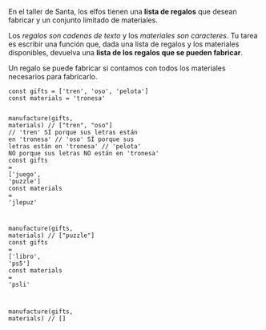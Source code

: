 <div class="text-lg leading-relaxed text-gray-200 [&amp;>blockquote]:italic [&amp;>blockquote]:text-yellow-400 [&amp;>blockquote]:text-lg [&amp;>p]:text-lg [&amp;>p>strong]:text-yellow-300 [&amp;>h2]:font-bold [&amp;>ul]:pl-4 [&amp;>ol]:list-decimal [&amp;>ol]:list-inside [&amp;>ol]:text-yellow-300 [&amp;>ol]:text-lg [&amp;>ul]:mb-2 [&amp;>ul]:text-yellow-300 [&amp;>ul]:text-lg [&amp;>p>small>a:hover]:underline [&amp;>p>small]:block [&amp;>p>small]:pt-4 [&amp;>p>small]:text-gray-400 [&amp;>ul]:list-disc"><p>En el taller de Santa, los elfos tienen una <strong>lista de regalos</strong> que desean fabricar y un conjunto limitado de materiales.</p>
<p>Los <em>regalos son cadenas de texto</em> y los <em>materiales son caracteres</em>. Tu tarea es escribir una función que, dada una lista de regalos y los materiales disponibles, devuelva una <strong>lista de los regalos que se pueden fabricar</strong>.</p>
<p>Un regalo se puede fabricar si contamos con todos los materiales necesarios para fabricarlo.</p>
<pre><code class="javascript language-javascript shj-lang-js shj-inline" data-lang="js"><span class="shj-syn-kwd">const</span> gifts <span class="shj-syn-oper">=</span> [<span class="shj-syn-str">'tren'</span><span class="shj-syn-oper">,</span> <span class="shj-syn-str">'oso'</span><span class="shj-syn-oper">,</span> <span class="shj-syn-str">'pelota'</span>]
<span class="shj-syn-kwd">const</span> materials <span class="shj-syn-oper">=</span> <span class="shj-syn-str">'tronesa'</span>

<span class="shj-syn-func">manufacture</span>(gifts<span class="shj-syn-oper">,</span> materials) <span class="shj-syn-cmnt">// ["tren", "oso"]
</span><span class="shj-syn-cmnt">// 'tren' SÍ porque sus letras están en 'tronesa'
</span><span class="shj-syn-cmnt">// 'oso' SÍ porque sus letras están en 'tronesa'
</span><span class="shj-syn-cmnt">// 'pelota' NO porque sus letras NO están en 'tronesa'
</span>
<span class="shj-syn-kwd">const</span> gifts <span class="shj-syn-oper">=</span> [<span class="shj-syn-str">'juego'</span><span class="shj-syn-oper">,</span> <span class="shj-syn-str">'puzzle'</span>]
<span class="shj-syn-kwd">const</span> materials <span class="shj-syn-oper">=</span> <span class="shj-syn-str">'jlepuz'</span>

<span class="shj-syn-func">manufacture</span>(gifts<span class="shj-syn-oper">,</span> materials) <span class="shj-syn-cmnt">// ["puzzle"]
</span>
<span class="shj-syn-kwd">const</span> gifts <span class="shj-syn-oper">=</span> [<span class="shj-syn-str">'libro'</span><span class="shj-syn-oper">,</span> <span class="shj-syn-str">'ps5'</span>]
<span class="shj-syn-kwd">const</span> materials <span class="shj-syn-oper">=</span> <span class="shj-syn-str">'psli'</span>

<span class="shj-syn-func">manufacture</span>(gifts<span class="shj-syn-oper">,</span> materials) <span class="shj-syn-cmnt">// []
</span></code></pre></div>